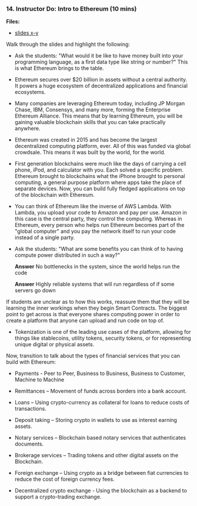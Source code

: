 ### 14. Instructor Do: Intro to Ethereum (10 mins)

**Files:**

* [slides x-y]()

Walk through the slides and highlight the following:

* Ask the students: "What would it be like to have money built into your programming language, as a first data type like string or number?"
  This is what Ethereum brings to the table.

* Ethereum secures over $20 billion in assets without a central authority. It powers a huge ecosystem of decentralized applications
  and financial ecosystems.

* Many companies are leveraging Ethereum today, including JP Morgan Chase, IBM, Consensys, and many more, forming the Enterprise Ethereum Alliance.
  This means that by learning Ethereum, you will be gaining valuable blockchain skills that you can take practically anywhere.

* Ethereum was created in 2015 and has become the largest decentralized computing platform, ever. All of this was funded via global crowdsale.
  This means it was built by the world, for the world.

* First generation blockchains were much like the days of carrying a cell phone, iPod, and calculator with you. Each solved a specific problem.
  Ethereum brought to blockchains what the iPhone brought to personal computing, a general purpose platform where apps take the place of separate devices.
  Now, you can build fully fledged applications on top of the blockchain with Ethereum.

* You can think of Ethereum like the inverse of AWS Lambda. With Lambda, you upload your code to Amazon and pay per use.
  Amazon in this case is the central party, they control the computing. Whereas in Ethereum, every person who helps run Ethereum
  becomes part of the "global computer" and you pay the network itself to run your code instead of a single party.

* Ask the students: "What are some benefits you can think of to having compute power distributed in such a way?"

  **Answer** No bottlenecks in the system, since the world helps run the code

  **Answer** Highly reliable systems that will run regardless of if some servers go down

If students are unclear as to how this works, reassure them that they will be learning the inner workings when they begin Smart Contracts.
The biggest point to get across is that everyone shares computing power in order to create a platform that anyone can upload and run code on top of.

* Tokenization is one of the leading use cases of the platform, allowing for things like stablecoins, utility tokens, security tokens,
  or for representing unique digital or physical assets.

Now, transition to talk about the types of financial services that you can build with Ethereum:

* Payments - Peer to Peer, Business to Business, Business to Customer, Machine to Machine

* Remittances – Movement of funds across borders into a bank account.

* Loans – Using crypto-currency as collateral for loans to reduce costs of transactions.

* Deposit taking – Storing crypto in wallets to use as interest earning assets.

* Notary services – Blockchain based notary services that authenticates documents.

* Brokerage services – Trading tokens and other digital assets on the Blockchain.

* Foreign exchange – Using crypto as a bridge between fiat currencies to reduce the cost of foreign currency fees.

* Decentralized crypto exchange - Using the blockchain as a backend to support a crypto-trading exchange.
